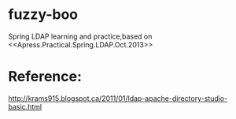 fuzzy-boo
=========

Spring LDAP learning and practice,based on &lt;&lt;Apress.Practical.Spring.LDAP.Oct.2013>>

Reference:
=========

http://krams915.blogspot.ca/2011/01/ldap-apache-directory-studio-basic.html